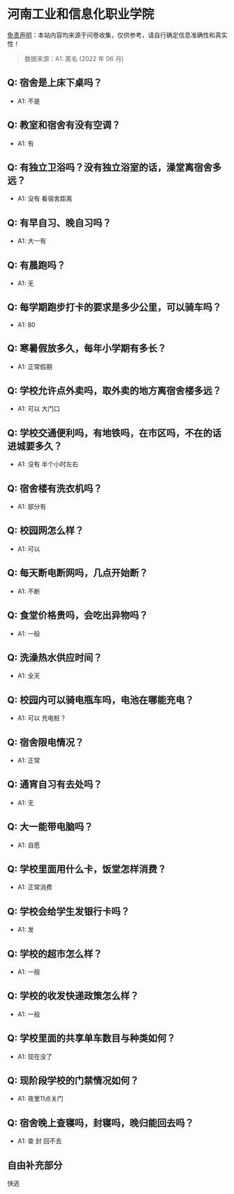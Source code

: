 # 河南工业和信息化职业学院

[免责声明](https://colleges.chat/#_3)：本站内容均来源于问卷收集，仅供参考，请自行确定信息准确性和真实性！

> 数据来源：A1: 匿名 (2022 年 06 月)

## Q: 宿舍是上床下桌吗？

- A1: 不是

## Q: 教室和宿舍有没有空调？

- A1: 有

## Q: 有独立卫浴吗？没有独立浴室的话，澡堂离宿舍多远？

- A1: 没有   看宿舍距离

## Q: 有早自习、晚自习吗？

- A1: 大一有

## Q: 有晨跑吗？

- A1: 无

## Q: 每学期跑步打卡的要求是多少公里，可以骑车吗？

- A1: 80

## Q: 寒暑假放多久，每年小学期有多长？

- A1: 正常假期

## Q: 学校允许点外卖吗，取外卖的地方离宿舍楼多远？

- A1: 可以    大门口

## Q: 学校交通便利吗，有地铁吗，在市区吗，不在的话进城要多久？

- A1: 没有    半个小时左右

## Q: 宿舍楼有洗衣机吗？

- A1: 部分有

## Q: 校园网怎么样？

- A1: 可以

## Q: 每天断电断网吗，几点开始断？

- A1: 不断

## Q: 食堂价格贵吗，会吃出异物吗？

- A1: 一般

## Q: 洗澡热水供应时间？

- A1: 全天

## Q: 校园内可以骑电瓶车吗，电池在哪能充电？

- A1: 可以  充电桩？

## Q: 宿舍限电情况？

- A1: 正常

## Q: 通宵自习有去处吗？

- A1: 无

## Q: 大一能带电脑吗？

- A1: 自愿

## Q: 学校里面用什么卡，饭堂怎样消费？

- A1: 正常消费

## Q: 学校会给学生发银行卡吗？

- A1: 发

## Q: 学校的超市怎么样？

- A1: 一般

## Q: 学校的收发快递政策怎么样？

- A1: 一般

## Q: 学校里面的共享单车数目与种类如何？

- A1: 现在没了

## Q: 现阶段学校的门禁情况如何？

- A1: 夜里11点关门

## Q: 宿舍晚上查寝吗，封寝吗，晚归能回去吗？

- A1: 查   封   回不去

## 自由补充部分

快逃